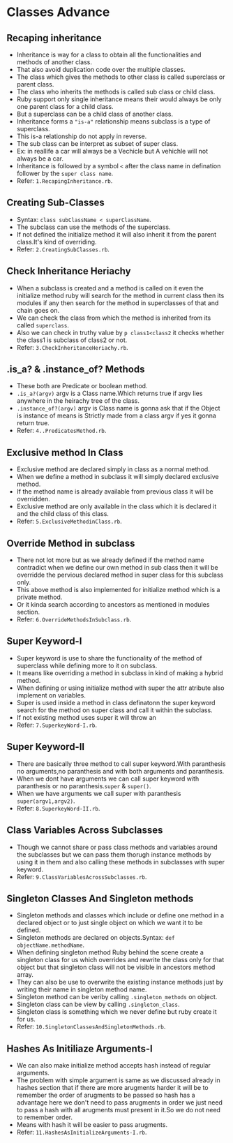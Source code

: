 # Classes Advance

 ## Recaping inheritance
  - Inheritance is way for a class to obtain all the functionalities and methods of another class.
  - That also avoid duplication code over the multiple classes.
  - The class which gives the methods to other class is called superclass or parent class.
  - The class who inherits the methods is called sub class or child class.
  - Ruby support only single inheritance means their would always be only one parent class for a child class.
  - But a superclass can be a child class of another class.
  - Inheritance forms a `"is-a"` relationship means subclass is a type of superclass.
  - This is-a relationship do not apply in reverse.
  - The sub class can be interpret as subset of super class.
  - Ex: in reallife a car will always be a Vechicle but A vehichle will not always be a car.
  - Inheritance is followed by a symbol `<` after the class name in defination follower by the `super class name`.
  - Refer: `1.RecapingInheritance.rb`.

 ## Creating Sub-Classes
  - Syntax: `class subClassName < superClassName`.
  - The subclass can use the methods of the superclass.
  - If not defined the initialize method it will also inherit it from the parent class.It's kind of overriding.
  - Refer: `2.CreatingSubClasses.rb`.

 ## Check Inheritance Heriachy 
  - When a subclass is created and a method is called on it even the initialize method ruby will search for the method in current class then its modules if any then search for the method in superclasses of that and chain goes on. 
  - We can check the class from which the method is inherited from its called `superclass`.
  - Also we can check in truthy value by `p class1<class2` it checks whether the class1 is subclass of class2 or not.
  - Refer: `3.CheckInheritanceHeriachy.rb`.

 ## .is_a? & .instance_of? Methods
  - These both are Predicate or boolean method.
  - `.is_a?(argv)` argv is a Class name.Which returns true if argv lies anywhere in the heirachy tree of the class.
  - `.instance_of?(argv)` argv is Class name is gonna ask that if the Object is instance of means is Strictly made from a class argv if yes it gonna return true.
  - Refer: `4..PredicatesMethod.rb`.

 ## Exclusive method In Class
  - Exclusive method are declared simply in class as a normal method.
  - When we define a method in subclass it will simply declared exclusive method.
  - If the method name is already available from previous class it will be overridden.
  - Exclusive method are only available in the class which it is declared it and the child class of this class.
  - Refer: `5.ExclusiveMethodinClass.rb`.

 ## Override Method in subclass
  - There not lot more but as we already defined if the method name contradict when we define our own method in sub class then it will be overridde the pervious declared method in super class for this subclass only.
  - This above method is also implemented for initialize method which is a private method.
  - Or it kinda search according to ancestors as mentioned in modules section.
  - Refer: `6.OverrideMethodsInSubclass.rb`.

 ## Super Keyword-I
  - Super keyword is use to share the functionality of the method of superclass while defining more to it on subclass.
  - It means like overriding a method in subclass in kind of making a hybrid method.
  - When defining or using initialize method with super the attr atribute also implement on variables.
  - Super is used inside a method in class definatonn the super keyword search for the method on super class and call it within the subclass.
  - If not existing method uses super it will throw an
  - Refer: `7.SuperkeyWord-I.rb`.

 ## Super Keyword-II
  - There are basically three method to call super keyword.With paranthesis no arguments,no paranthesis and with both arguments and paranthesis.
  - When we dont have arguments we can call super keyword with paranthesis or no paranthesis.`super` & `super()`.
  - When we have arguments we call super with paranthesis `super(argv1,argv2)`.
  - Refer: `8.SuperkeyWord-II.rb`.

 ## Class Variables Across Subclasses
  - Though we cannot share or pass class methods and variables around the subclasses but we can pass them thorugh instance methods by using it in them and also calling these methods in subclasses with super keyword.
  - Refer: `9.ClassVariablesAcrossSubclasses.rb`.
 
 ## Singleton Classes And Singleton methods
  - Singleton methods and classes which include or define one method in a declared object or to just single object on which we want it to be defined.
  - Singleton methods are declared on objects.Syntax: `def objectName.methodName`.
  - When defining singleton method Ruby behind the scene create a singleton class for us which overrides and rewrite the class only for that object but that singleton class will not be visible in ancestors method array.
  - They can also be use to overwrite the existing instance methods just by writing their name in singleton method name.
  - Singleton method can be veriby calling `.singleton_methods` on object.
  - Singleton class can be view by calling `.singleton_class`.
  - Singleton class is something which we never define but ruby create it for us.
  - Refer: `10.SingletonClassesAndSingletonMethods.rb`.

 ## Hashes As Initiliaze Arguments-I
  - We can also make initialize method accepts hash instead of regular arguments.
  - The problem with simple argument is same as we discussed already in hashes section that if there are more arugments harder it will be to remember the order of arugments to be passed so hash has a advantage here we don't need to pass arugments in order we just need to pass a hash with all arugments must present in it.So we do not need to remember order.
  - Means with hash it will be easier to pass arugments.
  - Refer: `11.HashesAsInitializeArguments-I.rb`.